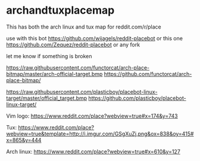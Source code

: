 # archandtuxplacemap

This has both the arch linux and tux map for reddit.com/r/place

use with this bot https://github.com/wijagels/reddit-placebot or this one https://github.com/Zequez/reddit-placebot or any fork

let me know if something is broken 

https://raw.githubusercontent.com/functorcat/arch-place-bitmap/master/arch-official-target.bmp
https://github.com/functorcat/arch-place-bitmap/

https://raw.githubusercontent.com/plasticboy/placebot-linux-target/master/official_target.bmp
https://github.com/plasticboy/placebot-linux-target/


Vim logo:
https://www.reddit.com/place?webview=true#x=174&y=743

Tux:
https://www.reddit.com/place?webview=true&template=http://i.imgur.com/GSgXuZj.png&ox=838&oy=415#x=865&y=444

Arch linux:
https://www.reddit.com/place?webview=true#x=610&y=127
